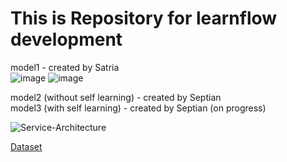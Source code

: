 # This is Repository for learnflow development <br />
model1 - created by Satria <br />
![image](https://github.com/Nivv16/learnflow/assets/142441929/67fd565b-c780-41d9-b510-bab22bf6fa34)
![image](https://github.com/Nivv16/learnflow/assets/142441929/942b1c49-b617-4c86-b435-945cb72d3648)

model2 (without self learning) - created by Septian <br />
model3 (with self learning) - created by Septian (on progress) <br />
 
 ![Service-Architecture](https://github.com/Nivv16/learnflow/assets/142441929/2ea2c136-c73f-403b-a1cf-1ac98529a3f8)

[Dataset](https://drive.google.com/drive/folders/1egBmZBAzGGWmXihA34IiQuudEz-7n87A?usp=sharing)

